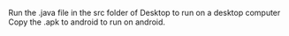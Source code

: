 Run the .java file in the src folder of Desktop to run on a desktop computer
Copy the .apk to android to run on android. 
